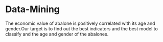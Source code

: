 # Data-Mining
The economic value of abalone is positively correlated with its age and gender.Our target is to find out the best indicators and the best model to classify and the age and gender of the abalones.

